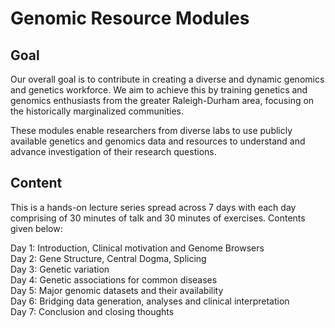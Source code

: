 # Genomic Resource Modules

## Goal

Our overall goal is to contribute in creating a diverse and dynamic genomics and genetics workforce. We aim to achieve this by training genetics and genomics enthusiasts from the greater Raleigh-Durham area, focusing on the historically marginalized communities. <br>


These modules enable researchers from diverse labs to use publicly available genetics and genomics data and resources to understand and advance investigation of their research questions. 

## Content

This is a hands-on lecture series spread across 7 days with each day comprising of 30 minutes of talk and 30 minutes of exercises. Contents given below:

Day 1: Introduction, Clinical motivation and Genome Browsers <br>
Day 2: Gene Structure, Central Dogma, Splicing <br>
Day 3: Genetic variation <br>
Day 4: Genetic associations for common diseases <br>
Day 5: Major genomic datasets and their availability <br>
Day 6: Bridging data generation, analyses and clinical interpretation <br>
Day 7: Conclusion and closing thoughts
